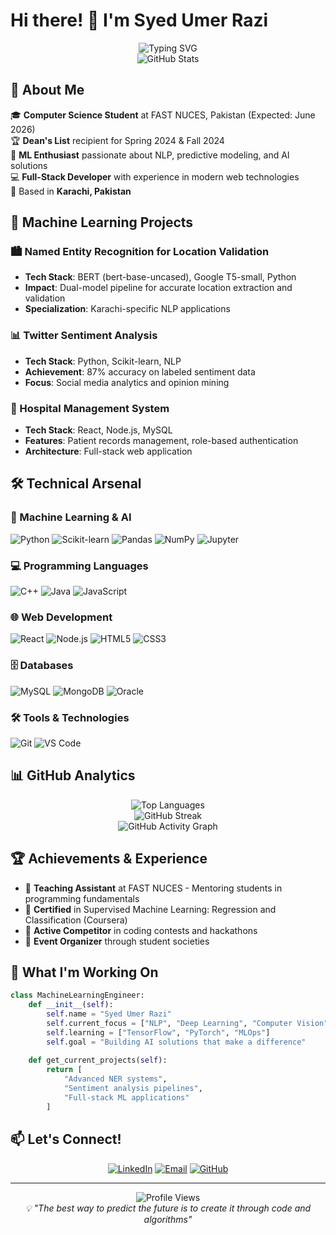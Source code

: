 # Hi there! 👋 I'm Syed Umer Razi

<div align="center">
  <img src="https://readme-typing-svg.herokuapp.com?font=Fira+Code&weight=600&size=28&duration=4000&pause=1000&color=2196F3&center=true&vCenter=true&multiline=true&width=800&height=100&lines=Aspiring+Machine+Learning+Engineer;Computer+Science+Student+%40+FAST+NUCES;Building+AI+Solutions+for+Tomorrow" alt="Typing SVG" />
</div>

<div align="center">
  <img src="https://github-readme-stats.vercel.app/api?username=Syedumer763&theme=tokyonight&hide_border=true&include_all_commits=false&count_private=false&show_icons=true" alt="GitHub Stats" />
</div>

## 🚀 About Me

🎓 **Computer Science Student** at FAST NUCES, Pakistan (Expected: June 2026)  
🏆 **Dean's List** recipient for Spring 2024 & Fall 2024  
🤖 **ML Enthusiast** passionate about NLP, predictive modeling, and AI solutions  
💻 **Full-Stack Developer** with experience in modern web technologies  
📍 Based in **Karachi, Pakistan**

## 🔬 Machine Learning Projects

### 🏙️ Named Entity Recognition for Location Validation
- **Tech Stack**: BERT (bert-base-uncased), Google T5-small, Python
- **Impact**: Dual-model pipeline for accurate location extraction and validation
- **Specialization**: Karachi-specific NLP applications

### 📊 Twitter Sentiment Analysis
- **Tech Stack**: Python, Scikit-learn, NLP
- **Achievement**: 87% accuracy on labeled sentiment data
- **Focus**: Social media analytics and opinion mining

### 🏥 Hospital Management System
- **Tech Stack**: React, Node.js, MySQL
- **Features**: Patient records management, role-based authentication
- **Architecture**: Full-stack web application

## 🛠️ Technical Arsenal

### 🧠 Machine Learning & AI
![Python](https://img.shields.io/badge/Python-3776AB?style=for-the-badge&logo=python&logoColor=white)
![Scikit-learn](https://img.shields.io/badge/scikit--learn-F7931E?style=for-the-badge&logo=scikit-learn&logoColor=white)
![Pandas](https://img.shields.io/badge/pandas-150458?style=for-the-badge&logo=pandas&logoColor=white)
![NumPy](https://img.shields.io/badge/numpy-013243?style=for-the-badge&logo=numpy&logoColor=white)
![Jupyter](https://img.shields.io/badge/Jupyter-F37626?style=for-the-badge&logo=jupyter&logoColor=white)

### 💻 Programming Languages
![C++](https://img.shields.io/badge/C++-00599C?style=for-the-badge&logo=c%2B%2B&logoColor=white)
![Java](https://img.shields.io/badge/Java-ED8B00?style=for-the-badge&logo=java&logoColor=white)
![JavaScript](https://img.shields.io/badge/JavaScript-323330?style=for-the-badge&logo=javascript&logoColor=F7DF1E)

### 🌐 Web Development
![React](https://img.shields.io/badge/React-20232A?style=for-the-badge&logo=react&logoColor=61DAFB)
![Node.js](https://img.shields.io/badge/Node.js-43853D?style=for-the-badge&logo=node.js&logoColor=white)
![HTML5](https://img.shields.io/badge/HTML5-E34F26?style=for-the-badge&logo=html5&logoColor=white)
![CSS3](https://img.shields.io/badge/CSS3-1572B6?style=for-the-badge&logo=css3&logoColor=white)

### 🗄️ Databases
![MySQL](https://img.shields.io/badge/MySQL-00000F?style=for-the-badge&logo=mysql&logoColor=white)
![MongoDB](https://img.shields.io/badge/MongoDB-4EA94B?style=for-the-badge&logo=mongodb&logoColor=white)
![Oracle](https://img.shields.io/badge/Oracle-F80000?style=for-the-badge&logo=oracle&logoColor=white)

### 🛠️ Tools & Technologies
![Git](https://img.shields.io/badge/Git-F05032?style=for-the-badge&logo=git&logoColor=white)
![VS Code](https://img.shields.io/badge/VS%20Code-007ACC?style=for-the-badge&logo=visual-studio-code&logoColor=white)

## 📊 GitHub Analytics

<div align="center">
  <img src="https://github-readme-stats.vercel.app/api/top-langs/?username=Syedumer763&theme=tokyonight&hide_border=true&layout=compact&langs_count=8" alt="Top Languages" />
</div>

<div align="center">
  <img src="https://github-readme-streak-stats.herokuapp.com/?user=Syedumer763&theme=tokyonight&hide_border=true" alt="GitHub Streak" />
</div>

<div align="center">
  <img src="https://github-readme-activity-graph.vercel.app/graph?username=Syedumer763&bg_color=1a1b27&color=38bdae&line=70a5fd&point=bf91f3&area=true&hide_border=true" alt="GitHub Activity Graph" />
</div>

## 🏆 Achievements & Experience

- 🎯 **Teaching Assistant** at FAST NUCES - Mentoring students in programming fundamentals
- 📜 **Certified** in Supervised Machine Learning: Regression and Classification (Coursera)
- 🏅 **Active Competitor** in coding contests and hackathons
- 👥 **Event Organizer** through student societies

## 🌟 What I'm Working On

```python
class MachineLearningEngineer:
    def __init__(self):
        self.name = "Syed Umer Razi"
        self.current_focus = ["NLP", "Deep Learning", "Computer Vision"]
        self.learning = ["TensorFlow", "PyTorch", "MLOps"]
        self.goal = "Building AI solutions that make a difference"
    
    def get_current_projects(self):
        return [
            "Advanced NER systems",
            "Sentiment analysis pipelines",
            "Full-stack ML applications"
        ]
```

## 📫 Let's Connect!

<div align="center">
  
[![LinkedIn](https://img.shields.io/badge/LinkedIn-0077B5?style=for-the-badge&logo=linkedin&logoColor=white)](https://linkedin.com/in/syedumer763)
[![Email](https://img.shields.io/badge/Email-D14836?style=for-the-badge&logo=gmail&logoColor=white)](mailto:syedumer763@gmail.com)
[![GitHub](https://img.shields.io/badge/GitHub-100000?style=for-the-badge&logo=github&logoColor=white)](https://github.com/Syedumer763)

</div>

---

<div align="center">
  <img src="https://komarev.com/ghpvc/?username=Syedumer763&color=blueviolet&style=for-the-badge" alt="Profile Views" />
</div>

<div align="center">
  <i>💡 "The best way to predict the future is to create it through code and algorithms"</i>
</div>

